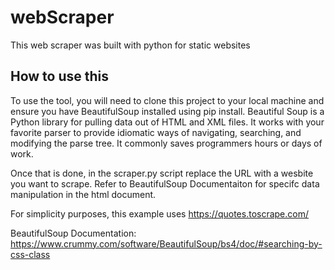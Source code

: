 # webScraper
This web scraper was built with python for static websites

## How to use this
To use the tool, you will need to clone this project to your local machine and ensure you have BeautifulSoup installed using pip install. 
Beautiful Soup is a Python library for pulling data out of HTML and XML files. It works with your favorite parser to provide idiomatic ways of navigating, searching, and modifying the parse tree. It commonly saves programmers hours or days of work.

Once that is done, in the scraper.py script replace the URL with a wesbite you want to scrape. Refer to BeautifulSoup Documentaiton for specifc data manipulation in the html document.<br>

For simplicity purposes, this example uses https://quotes.toscrape.com/<br>

BeautifulSoup Documentation: https://www.crummy.com/software/BeautifulSoup/bs4/doc/#searching-by-css-class
